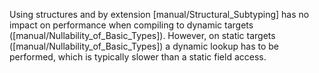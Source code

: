 Using structures and by extension [manual/Structural_Subtyping] has no impact on performance when compiling to dynamic targets ([manual/Nullability_of_Basic_Types]). However, on static targets ([manual/Nullability_of_Basic_Types]) a dynamic lookup has to be performed, which is typically slower than a static field access.